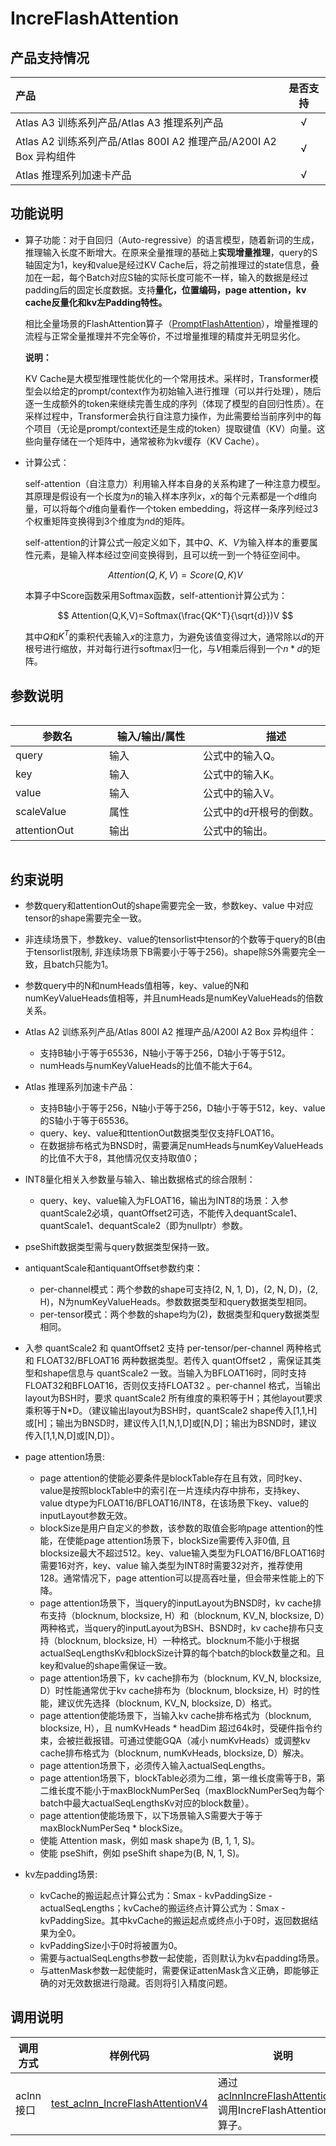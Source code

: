 #  IncreFlashAttention

## 产品支持情况

|产品      | 是否支持 |
|:----------------------------|:-----------:|
|<term>Atlas A3 训练系列产品/Atlas A3 推理系列产品</term>|      √     |
|<term>Atlas A2 训练系列产品/Atlas 800I A2 推理产品/A200I A2 Box 异构组件</term>|      √     |
|Atlas 推理系列加速卡产品|    √    |

##  功能说明

- 算子功能：对于自回归（Auto-regressive）的语言模型，随着新词的生成，推理输入长度不断增大。在原来全量推理的基础上**实现增量推理**，query的S轴固定为1，key和value是经过KV Cache后，将之前推理过的state信息，叠加在一起，每个Batch对应S轴的实际长度可能不一样，输入的数据是经过padding后的固定长度数据。支持**量化，位置编码，page attention，kv cache反量化和kv左Padding特性。**

  相比全量场景的FlashAttention算子（[PromptFlashAttention](../prompt_flash_attention/README.md)），增量推理的流程与正常全量推理并不完全等价，不过增量推理的精度并无明显劣化。

  

  **说明：**

    KV Cache是大模型推理性能优化的一个常用技术。采样时，Transformer模型会以给定的prompt/context作为初始输入进行推理（可以并行处理），随后逐一生成额外的token来继续完善生成的序列（体现了模型的自回归性质）。在采样过程中，Transformer会执行自注意力操作，为此需要给当前序列中的每个项目（无论是prompt/context还是生成的token）提取键值（KV）向量。这些向量存储在一个矩阵中，通常被称为kv缓存（KV Cache）。

- 计算公式：

  self-attention（自注意力）利用输入样本自身的关系构建了一种注意力模型。其原理是假设有一个长度为$n$的输入样本序列$x$，$x$的每个元素都是一个$d$维向量，可以将每个$d$维向量看作一个token embedding，将这样一条序列经过3个权重矩阵变换得到3个维度为$n$d的矩阵。

  

    self-attention的计算公式一般定义如下，其中$Q$、$K$、$V$为输入样本的重要属性元素，是输入样本经过空间变换得到，且可以统一到一个特征空间中。

  

  $$
     Attention(Q,K,V)=Score(Q,K)V
  $$

  

    本算子中Score函数采用Softmax函数，self-attention计算公式为：

  

  $$
   Attention(Q,K,V)=Softmax(\frac{QK^T}{\sqrt{d}})V
  $$

  

    其中$Q$和$K^T$的乘积代表输入$x$的注意力，为避免该值变得过大，通常除以$d$的开根号进行缩放，并对每行进行softmax归一化，与$V$相乘后得到一个$n*d$的矩阵。

##  参数说明

<div style="overflow-x: auto;">
<table style="undefined;table-layout: fixed; width: 930px"><colgroup>
<col style="width: 150px">
<col style="width: 150px">
<col style="width: 250px">
<col style="width: 230px">
<col style="width: 150px">
</colgroup>
<thead>
  <tr>
    <th style="text-align: center;">参数名</th>
    <th style="text-align: center;">输入/输出/属性</th>
      <th style="text-align: center;">描述</th>
    <th style="text-align: center;">数据类型</th>
      <th style="text-align: center;">数据格式</th>
  </tr></thead>
<tbody>
  <tr>
    <td>query</td>
    <td >输入</td>
    <td >公式中的输入Q。</td>
    <td >FLOAT、FLOAT16</td>
    <td >ND</td>
  </tr>
  <tr>
    <td>key</td>
    <td >输入</td>
    <td >公式中的输入K。</td>
    <td >FLOAT、INT8、FLOAT16</td>
    <td >ND</td>
  </tr>
  <tr>
    <td>value</td>
    <td >输入</td>
    <td >公式中的输入V。</td>
    <td >FLOAT、INT8、FLOAT16</td>
    <td >ND</td>
  </tr>
  <tr>
    <td>scaleValue</td>
    <td >属性</td>
    <td >公式中的d开根号的倒数。</td>
    <td >DOUBLE</td>
    <td >-</td>
  </tr>
  <tr>
    <td>attentionOut</td>
    <td >输出</td>
    <td >公式中的输出。</td>
    <td >FLOAT、INT8、FLOAT16</td>
    <td >ND</td>
  </tr>
</tbody>
</table></div>

## 约束说明

- 参数query和attentionOut的shape需要完全一致，参数key、value 中对应tensor的shape需要完全一致。
- 非连续场景下，参数key、value的tensorlist中tensor的个数等于query的B(由于tensorlist限制, 非连续场景下B需要小于等于256)。shape除S外需要完全一致，且batch只能为1。
- 参数query中的N和numHeads值相等，key、value的N和numKeyValueHeads值相等，并且numHeads是numKeyValueHeads的倍数关系。
- Atlas A2 训练系列产品/Atlas 800I A2 推理产品/A200I A2 Box 异构组件：
  - 支持B轴小于等于65536，N轴小于等于256，D轴小于等于512。
  - numHeads与numKeyValueHeads的比值不能大于64。
- Atlas 推理系列加速卡产品：
  - 支持B轴小于等于256，N轴小于等于256，D轴小于等于512，key、value的S轴小于等于65536。
  - query、key、value和ttentionOut数据类型仅支持FLOAT16。
  - 在数据排布格式为BNSD时，需要满足numHeads与numKeyValueHeads的比值不大于8，其他情况仅支持取值0；
- INT8量化相关入参数量与输入、输出数据格式的综合限制：
  - query、key、value输入为FLOAT16，输出为INT8的场景：入参quantScale2必填，quantOffset2可选，不能传入dequantScale1、quantScale1、dequantScale2（即为nullptr）参数。

- pseShift数据类型需与query数据类型保持一致。

- antiquantScale和antiquantOffset参数约束：
    - per-channel模式：两个参数的shape可支持(2, N, 1, D)，(2, N, D)，(2, H)，N为numKeyValueHeads。参数数据类型和query数据类型相同。
    - per-tensor模式：两个参数的shape均为(2)，数据类型和query数据类型相同。

- 入参 quantScale2 和 quantOffset2 支持 per-tensor/per-channel 两种格式和 FLOAT32/BFLOAT16 两种数据类型。若传入 quantOffset2 ，需保证其类型和shape信息与 quantScale2 一致。当输入为BFLOAT16时，同时支持FLOAT32和BFLOAT16，否则仅支持FLOAT32 。per-channel 格式，当输出layout为BSH时，要求 quantScale2 所有维度的乘积等于H；其他layout要求乘积等于N*D。（建议输出layout为BSH时，quantScale2 shape传入[1,1,H]或[H]；输出为BNSD时，建议传入[1,N,1,D]或[N,D]；输出为BSND时，建议传入[1,1,N,D]或[N,D]）。

- page attention场景:

  - page attention的使能必要条件是blockTable存在且有效，同时key、value是按照blockTable中的索引在一片连续内存中排布，支持key、value dtype为FLOAT16/BFLOAT16/INT8，在该场景下key、value的inputLayout参数无效。
  - blockSize是用户自定义的参数，该参数的取值会影响page attention的性能，在使能page attention场景下，blockSize需要传入非0值, 且blocksize最大不超过512。key、value输入类型为FLOAT16/BFLOAT16时需要16对齐，key、value 输入类型为INT8时需要32对齐，推荐使用128。通常情况下，page attention可以提高吞吐量，但会带来性能上的下降。
  - page attention场景下，当query的inputLayout为BNSD时，kv cache排布支持（blocknum, blocksize, H）和（blocknum, KV_N, blocksize, D）两种格式，当query的inputLayout为BSH、BSND时，kv cache排布只支持（blocknum, blocksize, H）一种格式。blocknum不能小于根据actualSeqLengthsKv和blockSize计算的每个batch的block数量之和。且key和value的shape需保证一致。
  - page attention场景下，kv cache排布为（blocknum, KV_N, blocksize, D）时性能通常优于kv cache排布为（blocknum, blocksize, H）时的性能，建议优先选择（blocknum, KV_N, blocksize, D）格式。
  - page attention使能场景下，当输入kv cache排布格式为（blocknum, blocksize, H），且 numKvHeads * headDim 超过64k时，受硬件指令约束，会被拦截报错。可通过使能GQA（减小 numKvHeads）或调整kv cache排布格式为（blocknum, numKvHeads, blocksize, D）解决。
  - page attention场景下，必须传入输入actualSeqLengths。
  - page attention场景下，blockTable必须为二维，第一维长度需等于B，第二维长度不能小于maxBlockNumPerSeq（maxBlockNumPerSeq为每个batch中最大actualSeqLengthsKv对应的block数量）。
  - page attention使能场景下，以下场景输入S需要大于等于maxBlockNumPerSeq * blockSize。
  - 使能 Attention mask，例如 mask shape为 (B, 1, 1, S)。
  - 使能 pseShift，例如 pseShift shape为(B, N, 1, S)。
- kv左padding场景:
    - kvCache的搬运起点计算公式为：Smax - kvPaddingSize - actualSeqLengths；kvCache的搬运终点计算公式为：Smax - kvPaddingSize。其中kvCache的搬运起点或终点小于0时，返回数据结果为全0。
    - kvPaddingSize小于0时将被置为0。
    - 需要与actualSeqLengths参数一起使能，否则默认为kv右padding场景。
    - 与attenMask参数一起使能时，需要保证attenMask含义正确，即能够正确的对无效数据进行隐藏。否则将引入精度问题。


## 调用说明

| 调用方式  | 样例代码                                                     | 说明                                                         |
| --------- | ------------------------------------------------------------ | ------------------------------------------------------------ |
| aclnn接口 | [test_aclnn_IncreFlashAttentionV4](./examples/test_aclnn_incre_flash_attention.cpp) | 通过[aclnnIncreFlashAttentionV4](./docs/aclnnIncreFlashAttentionV4.md)调用IncreFlashAttentionV4算子。 |

